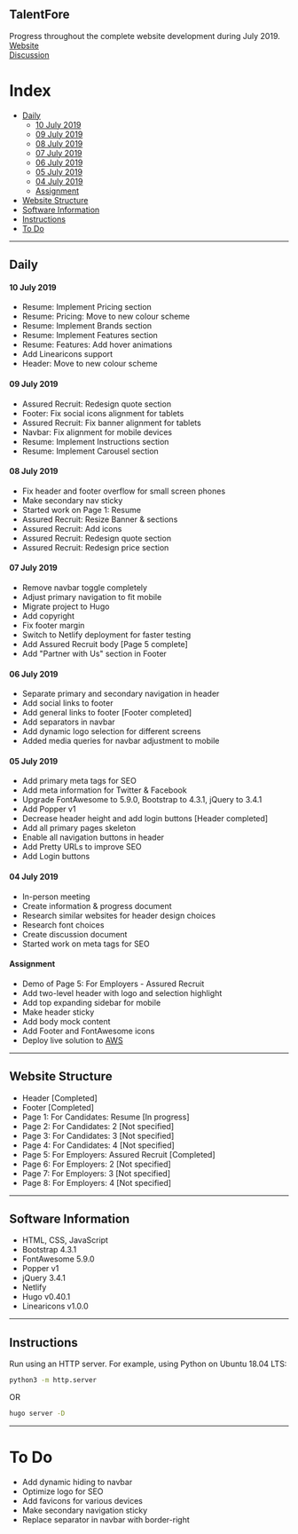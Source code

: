 ## TalentFore
Progress throughout the complete website development during July 2019.  
[Website](https://tfprogress.netlify.com)  
[Discussion](https://docs.google.com/document/d/1MRWTN9fsBh6yaQaDfQu2bvrQYCsoiD1xKsCO6Ge0zlI/edit?usp=sharing)

# Index
- [Daily](#daily)
    - [10 July 2019](#10-july-2019)
    - [09 July 2019](#09-july-2019)
    - [08 July 2019](#08-july-2019)
    - [07 July 2019](#07-july-2019)
    - [06 July 2019](#06-july-2019)
    - [05 July 2019](#05-july-2019)
    - [04 July 2019](#04-july-2019)
    - [Assignment](#assignment)
- [Website Structure](#website-structure)
- [Software Information](#software-information)
- [Instructions](#instructions)
- [To Do](#to-do)

---
## Daily

#### 10 July 2019
- Resume: Implement Pricing section
- Resume: Pricing: Move to new colour scheme
- Resume: Implement Brands section
- Resume: Implement Features section
- Resume: Features: Add hover animations
- Add Linearicons support
- Header: Move to new colour scheme

#### 09 July 2019
- Assured Recruit: Redesign quote section
- Footer: Fix social icons alignment for tablets
- Assured Recruit: Fix banner alignment for tablets
- Navbar: Fix alignment for mobile devices
- Resume: Implement Instructions section
- Resume: Implement Carousel section

#### 08 July 2019
- Fix header and footer overflow for small screen phones
- Make secondary nav sticky
- Started work on Page 1: Resume
- Assured Recruit: Resize Banner & sections
- Assured Recruit: Add icons
- Assured Recruit: Redesign quote section
- Assured Recruit: Redesign price section

#### 07 July 2019
- Remove navbar toggle completely
- Adjust primary navigation to fit mobile
- Migrate project to Hugo
- Add copyright
- Fix footer margin
- Switch to Netlify deployment for faster testing
- Add Assured Recruit body [Page 5 complete]
- Add "Partner with Us" section in Footer

#### 06 July 2019
- Separate primary and secondary navigation in header
- Add social links to footer
- Add general links to footer [Footer completed]
- Add separators in navbar
- Add dynamic logo selection for different screens
- Added media queries for navbar adjustment to mobile

#### 05 July 2019
- Add primary meta tags for SEO
- Add meta information for Twitter & Facebook
- Upgrade FontAwesome to 5.9.0, Bootstrap to 4.3.1, jQuery to 3.4.1
- Add Popper v1
- Decrease header height and add login buttons [Header completed]
- Add all primary pages skeleton
- Enable all navigation buttons in header
- Add Pretty URLs to improve SEO
- Add Login buttons

#### 04 July 2019
- In-person meeting
- Create information & progress document
- Research similar websites for header design choices
- Research font choices
- Create discussion document
- Started work on meta tags for SEO

#### Assignment
- Demo of Page 5: For Employers - Assured Recruit
- Add two-level header with logo and selection highlight
- Add top expanding sidebar for mobile
- Make header sticky
- Add body mock content
- Add Footer and FontAwesome icons
- Deploy live solution to [AWS](http://abhijeetsingh.s3-website.ap-south-1.amazonaws.com/)

---
## Website Structure
- Header [Completed]
- Footer [Completed]
- Page 1: For Candidates: Resume [In progress]
- Page 2: For Candidates: 2 [Not specified]
- Page 3: For Candidates: 3 [Not specified]
- Page 4: For Candidates: 4 [Not specified]
- Page 5: For Employers: Assured Recruit [Completed]
- Page 6: For Employers: 2 [Not specified]
- Page 7: For Employers: 3 [Not specified]
- Page 8: For Employers: 4 [Not specified]

---
## Software Information
- HTML, CSS, JavaScript
- Bootstrap 4.3.1
- FontAwesome 5.9.0
- Popper v1
- jQuery 3.4.1
- Netlify
- Hugo v0.40.1
- Linearicons v1.0.0

---
## Instructions
Run using an HTTP server. For example, using Python on Ubuntu 18.04 LTS:
```sh
python3 -m http.server
```
OR
```sh
hugo server -D
```

---
# To Do
- Add dynamic hiding to navbar
- Optimize logo for SEO
- Add favicons for various devices
- Make secondary navigation sticky
- Replace separator in navbar with border-right
